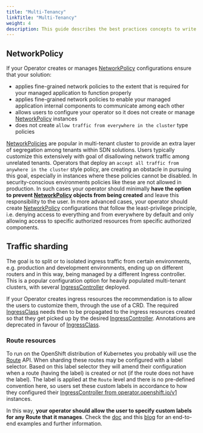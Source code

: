```yaml
---
title: "Multi-Tenancy"
linkTitle: "Multi-Tenancy"
weight: 4
description: This guide describes the best practices concepts to write Operators for Multi-Tenancy solutions.
---
```


## NetworkPolicy 

If your Operator creates or manages [NetworkPolicy][k8s-network-policy] configurations ensure that your solution:

* applies fine-grained network policies to the extent that is required for your managed application to function properly
* applies fine-grained network policies to enable your managed application internal components to communicate among each other
* allows users to configure your operator so it does not create or manage [NetworkPolicy][k8s-network-policy] instances
* does not create `allow traffic from everywhere in the cluster` type policies

[NetworkPolicies][k8s-network-policy] are popular in multi-tenant cluster to provide an extra layer
of segregation among tenants within SDN solutions. Users typically customize this extensively with goal of disallowing network traffic among unrelated
tenants. Operators that deploy an `accept all traffic from anywhere in the cluster` style policy, are creating an obstacle in
pursuing this goal, especially in instances where these policies cannot be disabled. In security-conscious environments policies like these are not allowed
in production. In such cases your operator should minimally **have the option to prevent [NetworkPolicy][k8s-network-policy] objects from being
created** and leave this responsibility to the user. In more advanced cases, your operator should create [NetworkPolicy][k8s-network-policy] 
configurations that follow the least-privilege principle, i.e. denying access to everything and from everywhere by default and only allowing access to specific authorized resources from specific authorized components.

## Traffic sharding

The goal is to split or to isolated ingress traffic from certain environments, e.g. production and development environments, ending up on
different routers and in this way, being managed by a different Ingress controller. This is a popular configuration 
option for heavily populated multi-tenant clusters, with several [IngressController][k8s-ingress-controllers] deployed. 

If your Operator creates ingress resources the recommendation is to allow the users to customize them,
through the use of a CRD. The required 
[IngressClass][ingress-class] needs then to be 
propagated to the ingress resources created so that they get picked up by the desired [IngressController][k8s-ingress-controllers].
Annotations are deprecated in favour of [IngressClass][ingress-class]. 

### Route resources

To run on the OpenShift distribution of Kubernetes you probably will use 
the [Route][ocp-route] API. When sharding these routes may be configured with a label selector. 
Based on this label selector they will amend their configuration when a route (having the label) 
is created or not (if the route does not have the label). The label is applied at the `Route` level
and there is no pre-defined convention here, so users set these custom labels in
accordance to how they configured their [IngressController from operator.openshift.io/v1][k8s-ingress-controllers] instances. 

In this way, **your operator should allow the user to specify custom labels for any
Route that it manages**. Check the [doc][ocp-ingress-doc] and this [blog][ocp-blog] for an end-to-end examples 
and further information.

[olm-docs]: /docs/olm-integration/
[ocp-route]: https://docs.openshift.com/container-platform/4.9/rest_api/network_apis/route-route-openshift-io-v1.html#route-route-openshift-io-v1
[ocp-ingress-doc]: https://docs.openshift.com/container-platform/4.9/networking/ingress-operator.html#nw-ingress-sharding-route-labels_configuring-ingress
[k8s-ingress-controllers]: https://kubernetes.io/docs/concepts/services-networking/ingress-controllers/
[ocp-blog]: https://rcarrata.com/openshift/ocp4_route_sharding/
[k8s-network-policy]: https://kubernetes.io/docs/concepts/services-networking/network-policies/
[ingress-class]: https://kubernetes.io/docs/concepts/services-networking/ingress/#ingress-class